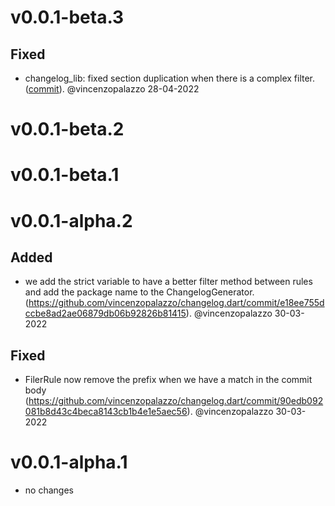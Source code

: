 # v0.0.1-beta.3

## Fixed
- changelog_lib: fixed section duplication when there is a complex filter. ([commit](https://github.com/vincenzopalazzo/changelog.dart/commit/9e1d14cc70f3677a2ee84c2ac84ced0f6aaf94b2)). @vincenzopalazzo 28-04-2022


# v0.0.1-beta.2


# v0.0.1-beta.1



# v0.0.1-alpha.2

## Added
- we add the strict variable to have a better filter method between rules and add the package name to the ChangelogGenerator. (https://github.com/vincenzopalazzo/changelog.dart/commit/e18ee755dccbe8ad2ae06879db06b92826b81415). @vincenzopalazzo 30-03-2022
## Fixed
- FilerRule now remove the prefix when we have a match in the commit body (https://github.com/vincenzopalazzo/changelog.dart/commit/90edb092081b8d43c4beca8143cb1b4e1e5aec56). @vincenzopalazzo 30-03-2022


# v0.0.1-alpha.1
- no changes
